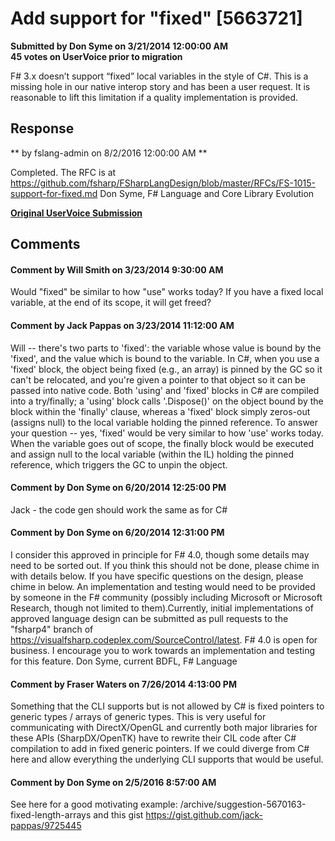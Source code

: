 # Add support for "fixed" [5663721] #

**Submitted by Don Syme on 3/21/2014 12:00:00 AM**  
**45 votes on UserVoice prior to migration**  

F# 3.x doesn’t support “fixed” local variables in the style of C#. This is a missing hole in our native interop story and has been a user request. It is reasonable to lift this limitation if a quality implementation is provided.



## Response ##
** by fslang-admin on 8/2/2016 12:00:00 AM **

Completed. The RFC is at https://github.com/fsharp/FSharpLangDesign/blob/master/RFCs/FS-1015-support-for-fixed.md
Don Syme, F# Language and Core Library Evolution


**[Original UserVoice Submission](https://fslang.uservoice.com/forums/245727-f-language/suggestions/5663721)**


## Comments ##


#### Comment by Will Smith on 3/23/2014 9:30:00 AM ####
Would "fixed" be similar to how "use" works today? If you have a fixed local variable, at the end of its scope, it will get freed?


#### Comment by Jack Pappas on 3/23/2014 11:12:00 AM ####
Will -- there's two parts to 'fixed': the variable whose value is bound by the 'fixed', and the value which is bound to the variable. In C#, when you use a 'fixed' block, the object being fixed (e.g., an array) is pinned by the GC so it can't be relocated, and you're given a pointer to that object so it can be passed into native code. Both 'using' and 'fixed' blocks in C# are compiled into a try/finally; a 'using' block calls '.Dispose()' on the object bound by the block within the 'finally' clause, whereas a 'fixed' block simply zeros-out (assigns null) to the local variable holding the pinned reference.
To answer your question -- yes, 'fixed' would be very similar to how 'use' works today. When the variable goes out of scope, the finally block would be executed and assign null to the local variable (within the IL) holding the pinned reference, which triggers the GC to unpin the object.


#### Comment by Don Syme on 6/20/2014 12:25:00 PM ####
Jack - the code gen should work the same as for C#


#### Comment by Don Syme on 6/20/2014 12:31:00 PM ####
I consider this approved in principle for F# 4.0, though some details may need to be sorted out.
If you think this should not be done, please chime in with details below.
If you have specific questions on the design, please chime in below.
An implementation and testing would need to be provided by someone in the F# community (possibly including Microsoft or Microsoft Research, though not limited to them).Currently, initial implementations of approved language design can be submitted as pull requests to the "fsharp4" branch of https://visualfsharp.codeplex.com/SourceControl/latest. F# 4.0 is open for business.
I encourage you to work towards an implementation and testing for this feature.
Don Syme, current BDFL, F# Language


#### Comment by Fraser Waters on 7/26/2014 4:13:00 PM ####
Something that the CLI supports but is not allowed by C# is fixed pointers to generic types / arrays of generic types. This is very useful for communicating with DirectX/OpenGL and currently both major libraries for these APIs (SharpDX/OpenTK) have to rewrite their CIL code after C# compilation to add in fixed generic pointers. If we could diverge from C# here and allow everything the underlying CLI supports that would be useful.


#### Comment by Don Syme on 2/5/2016 8:57:00 AM ####
See here for a good motivating example: /archive/suggestion-5670163-fixed-length-arrays and this gist https://gist.github.com/jack-pappas/9725445

